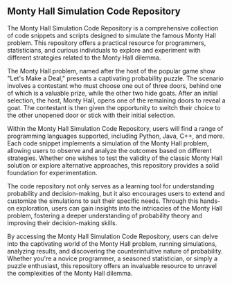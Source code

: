 ## Monty Hall Simulation Code Repository
 
The Monty Hall Simulation Code Repository is a comprehensive collection of code snippets and scripts designed to simulate the famous Monty Hall problem. This repository offers a practical resource for programmers, statisticians, and curious individuals to explore and experiment with different strategies related to the Monty Hall dilemma.

The Monty Hall problem, named after the host of the popular game show "Let's Make a Deal," presents a captivating probability puzzle. The scenario involves a contestant who must choose one out of three doors, behind one of which is a valuable prize, while the other two hide goats. After an initial selection, the host, Monty Hall, opens one of the remaining doors to reveal a goat. The contestant is then given the opportunity to switch their choice to the other unopened door or stick with their initial selection.

Within the Monty Hall Simulation Code Repository, users will find a range of programming languages supported, including Python, Java, C++, and more. Each code snippet implements a simulation of the Monty Hall problem, allowing users to observe and analyze the outcomes based on different strategies. Whether one wishes to test the validity of the classic Monty Hall solution or explore alternative approaches, this repository provides a solid foundation for experimentation.

The code repository not only serves as a learning tool for understanding probability and decision-making, but it also encourages users to extend and customize the simulations to suit their specific needs. Through this hands-on exploration, users can gain insights into the intricacies of the Monty Hall problem, fostering a deeper understanding of probability theory and improving their decision-making skills.

By accessing the Monty Hall Simulation Code Repository, users can delve into the captivating world of the Monty Hall problem, running simulations, analyzing results, and discovering the counterintuitive nature of probability. Whether you're a novice programmer, a seasoned statistician, or simply a puzzle enthusiast, this repository offers an invaluable resource to unravel the complexities of the Monty Hall dilemma.